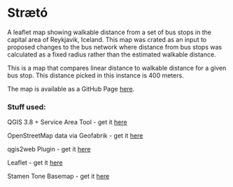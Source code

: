 # Strætó

A leaflet map showing walkable distance from a set of bus stops in the capital area of Reykjavik, Iceland. This map was crated as an input to proposed changes to the bus network where distance from bus stops was calculated as a fixed radius rather than the estimated walkable distance.

This is a map that compares linear distance to walkable distance for a given bus stop. This distance picked in this instance is 400 meters.

The map is available as a GitHub Page [here](https://ragnarheidar.github.io/straeto/).

### Stuff used:
QGIS 3.8 + Service Area Tool  - get it [here](https://www.qgis.org/en/site/)

OpenStreetMap data via Geofabrik - get it [here](https://www.geofabrik.de/data/download.html)

qgis2web Plugin - get it [here](https://plugins.qgis.org/plugins/qgis2web/)

Leaflet - get it [here](https://leafletjs.com/)

Stamen Tone Basemap - get it [here](http://maps.stamen.com/#toner)
